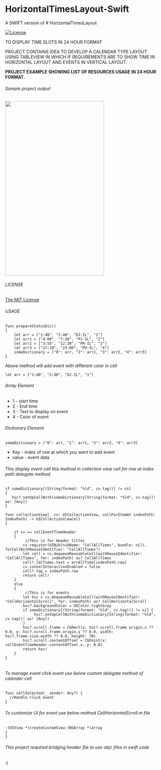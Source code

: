 # HorizontalTimesLayout-Swift

A SWIFT version of # HorizontalTimesLayout


[![License](http://img.shields.io/:license-mit-blue.svg)](https://github.com/PayalUmraliya/HorizontalTimesLayout/blob/master/LICENSE)


TO DISPLAY TIME SLOTS IN 24 HOUR FORMAT

PROJECT CONTAINS IDEA TO DEVELOP A CALENDAR TYPE LAYOUT USING TABLEVIEW IN WHICH IF REQUIREMENTS ARE  TO SHOW TIME IN HORIZONTAL LAYOUT AND EVENTS IN VERTICAL LAYOUT.

**PROJECT EXAMPLE SHOWING LIST OF RESOURCES USAGE IN 24 HOUR FORMAT.**

###### Sample project output

<img src="https://github.com/PayalUmraliya/HorizontalTimesLayout/blob/master/pucalender.gif" width="320" height="564"/>

###### LICENSE

[The MIT License](LICENSE)


###### USAGE

````
func prepareStatusDic() 
{
    let arr = ["1:40", "2:40", "DJ-IL", "1"]
    let arr1 = ["4:00", "7:20", "PJ-IL", "2"]
    let arr2 = ["3:55", "12:30", "PR-IL", "3"]
    let arr3 = ["17:10", "23:00", "PU-IL", "4"]
    someDictionary = ["0": arr, "2": arr1, "3": arr2, "4": arr3]
}
````
Above method will add event with different color in cell

````
let arr = ["1:40", "2:40", "DJ-IL", "1"]
````
###### Array Element
* 1 - start time
* 2 - End time
* 3 - Text to display on event
* 4 - Color of event

###### Dictionary Element

````
someDictionary = ["0": arr, "2": arr1, "3": arr2, "4": arr3]
````

* Key - index of row at which you want to add event
* value - event data

###### This display event call this method in collection view cell for row at index path delegate method

````
if someDictionary[(String(format: "%ld", cv.tag))] != nil 
{
   hsc?.setUpCellWith(someDictionary[String(format: "%ld", cv.tag)]! as! [Any])
}
````

````
func collectionView(_ cv: UICollectionView, cellForItemAt indexPath: IndexPath) -> UICollectionViewCell
{
   
    if cv == collEventTimeHeader
    {
         //This is for Header titles
        cv.register(UINib(nibName: "CellAllTimes", bundle: nil), forCellWithReuseIdentifier: "CellAllTimes")
        let cell = cv.dequeueReusableCell(withReuseIdentifier: "CellAllTimes", for: indexPath) as? CellAllTimes
        cell?.lblTimes.text = arrAllTime[indexPath.row]
        cv.isUserInteractionEnabled = false
        cell?.tag = indexPath.row
        return cell!
    }
    else
    {
         //This is for events
        let hsc = cv.dequeueReusableCell(withReuseIdentifier: "CellHorizontalScroll", for: indexPath) as? CellHorizontalScroll
        hsc?.backgroundColor = UIColor.lightGray
        if someDictionary[(String(format: "%ld", cv.tag))] != nil {
             hsc?.setUpCellWith(someDictionary[String(format: "%ld", cv.tag)]! as! [Any])
        }
        hsc?.scroll.frame = CGRect(x: hsc?.scroll.frame.origin.x ?? 0.0, y: hsc?.scroll.frame.origin.y ?? 0.0, width: hsc?.frame.size.width ?? 0.0, height: 70)
        hsc?.scroll.contentOffset = CGPoint(x: collEventTimeHeader.contentOffset.x, y: 0.0)
        return hsc!
    }
}


````

###### To manage event click event use below custom delegate method of calender cell
````
func cellSelected(_ sender: Any?) {
  //Handle click event
}

````

###### To customize UI for event use below method CellHorizontalScroll.m file

````
-(UIView *)createCustomView:(NSArray *)array
{
}
````

###### This project required bridging header file to use objc files in swift code

:)
